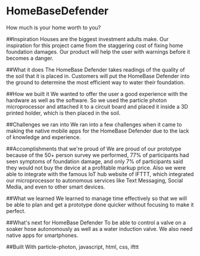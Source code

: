 # HomeBaseDefender
How much is your home worth to you?

##Inspiration
Houses are the biggest investment adults make. Our inspiration for this project came from the staggering cost of fixing home foundation damages. Our product will help the user with warnings before it becomes a danger.

##What it does
The HomeBase Defender takes readings of the quality of the soil that it is placed in. Customers will put the HomeBase Defender into the ground to determine the most efficient way to water their foundation.

##How we built it
We wanted to offer the user a good experience with the hardware as well as the software. So we used the particle photon microprocessor and attached it to a circuit board and placed it inside a 3D printed holder, which is then placed in the soil.

##Challenges we ran into
We ran into a few challenges when it came to making the native mobile apps for the HomeBase Defender due to the lack of knowledge and experience.

##Accomplishments that we're proud of
We are proud of our prototype because of the 50+ person survey we performed, 77% of participants had seen symptoms of foundation damage, and only 7% of participants said they would not buy the device at a profitable markup price. Also we were able to integrate with the famous IoT hub website of IFTTT, which integrated our microprocessor to autonomous services like Text Messaging, Social Media, and even to other smart devices.

##What we learned
We learned to manage time effectively so that we will be able to plan and get a prototype done quicker without focusing to make it perfect.

##What's next for HomeBase Defender
To be able to control a valve on a soaker hose autonomously as well as a water induction valve. We also need native apps for smartphones.

##Built With
particle-photon, javascript, html, css, ifttt
